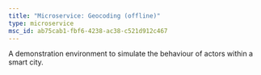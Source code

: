 ```yaml
---
title: "Microservice: Geocoding (offline)"
type: microservice
msc_id: ab75cab1-fbf6-4238-ac38-c521d912c467
---
```

A demonstration environment to simulate the behaviour of actors within a smart city.